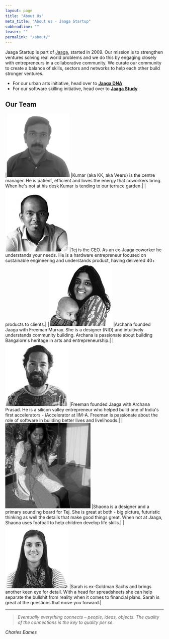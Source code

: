 ```yaml
---
layout: page
title: "About Us"
meta_title: "About us - Jaaga Startup"
subheadline: ""
teaser: ""
permalink: "/about/"
---
```


Jaaga Startup is part of [Jaaga](http://jaaga.in), started in 2009. Our mission is to strengthen ventures solving real world problems and we do this by engaging closely with entrepreneurs in a collaborative community. We curate our community to create a balance of skills, sectors and networks to help each other build stronger ventures.

- For our urban arts initiative, head over to [**Jaaga DNA**](http://jaaga.in/dna)
- For our software skilling initiative, head over to [**Jaaga Study**](http://jaaga.in/study)

## Our Team


|![Kumar][kumar]  |Kumar (aka KK, aka Veeru) is the centre manager. He is patient, efficient and loves the energy that coworkers bring. When he's not at his desk Kumar is tending to our terrace garden.|
|![Tej][tej]  |Tej is the CEO. As an ex-Jaaga coworker he understands your needs. He is a hardware entrepreneur focused on sustainable engineering and understands product, having delivered 40+ products to clients.|
|![Archana][archana]  |Archana founded Jaaga with Freeman Murray. She is a designer (NID) and intuitively understands community building. Archana is passionate about building Bangalore's heritage in arts and entrepreneurship.|
|![Freeman][freeman]  |Freeman founded Jaaga with Archana Prasad. He is a silicon valley entrepreneur who helped build one of India's first accelerators - iAccelerator at IIM-A. Freeman is passionate about the role of software in building better lives and livelihoods.|
|![Shaona][shaona]  |Shaona is a designer and a primary sounding board for Tej. She is great at both - big picture, futuristic thinking as well the details that make good things great. When not at Jaaga, Shaona uses football to help children develop life skills.|
|![Sarah][sarah]  |Sarah is ex-Goldman Sachs and brings another keen eye for detail. With a head for spreadsheets she can help separate the bullshit from reality when it comes to financial plans. Sarah is great at the questions that move you forward.|

[kumar]: /public/kumar.png "Kupendra Kumar"
[tej]: /public/tej.jpg "Tej Pochiraju"
[archana]: /public/archana.jpg "Archana Prasad"
[freeman]: /public/freeman.jpg "Freeman Murray"
[shaona]: /public/shaona.jpg "Shaona Sen"
[sarah]: /public/sarah.jpg "Sarah Donnelly-Patel"

- - -

>_Eventually everything connects – people, ideas, objects. The quality of the connections is the key to quality per se._

<cite>Charles Eames</cite>